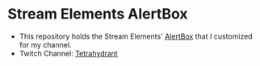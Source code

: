 # Stream Elements AlertBox
- This repository holds the Stream Elements' [AlertBox](https://dev.streamelements.com/docs/widgets/3cf52461e4e34-before-starting#alertbox) that I customized for my channel. 
- Twitch Channel: [Tetrahydrant](https://www.twitch.tv/tetrahydrant/about)
